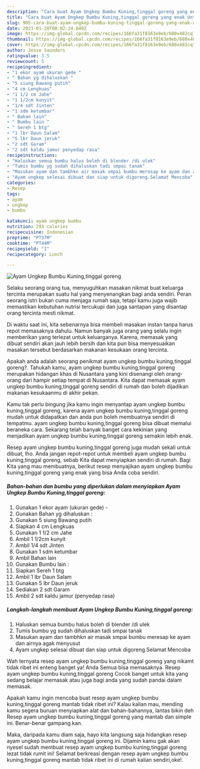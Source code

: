 ```yaml
---
description: "Cara buat Ayam Ungkep Bumbu Kuning,tinggal goreng yang enak Untuk Jualan"
title: "Cara buat Ayam Ungkep Bumbu Kuning,tinggal goreng yang enak Untuk Jualan"
slug: 905-cara-buat-ayam-ungkep-bumbu-kuning-tinggal-goreng-yang-enak-untuk-jualan
date: 2021-01-20T08:02:24.848Z
image: https://img-global.cpcdn.com/recipes/166fa31f8163e9eb/680x482cq70/ayam-ungkep-bumbu-kuningtinggal-goreng-foto-resep-utama.jpg
thumbnail: https://img-global.cpcdn.com/recipes/166fa31f8163e9eb/680x482cq70/ayam-ungkep-bumbu-kuningtinggal-goreng-foto-resep-utama.jpg
cover: https://img-global.cpcdn.com/recipes/166fa31f8163e9eb/680x482cq70/ayam-ungkep-bumbu-kuningtinggal-goreng-foto-resep-utama.jpg
author: Jesse Saunders
ratingvalue: 3.5
reviewcount: 5
recipeingredient:
- "1 ekor ayam ukuran gede "
- " Bahan yg dihaluskan "
- "5 siung Bawang putih"
- "4 cm Lengkuas"
- "1 1/2 cm Jahe"
- "1 1/2cm kunyit"
- "1/4 sdt Jinten"
- "1 sdm ketumbar"
- " Bahan lain"
- " Bumbu lain "
- " Sereh 1 btg"
- "1 lbr Daun Salam"
- "5 lbr Daun jeruk"
- "2 sdt Garam"
- "2 sdt kaldu jamur penyedap rasa"
recipeinstructions:
- "Haluskan semua bumbu halus boleh di blender /di ulek"
- "Tumis bumbu yg sudah dihaluskan tadi smpai tanak"
- "Masukan ayam dan tambhkn air masak smpai bumbu meresap ke ayam dan airnya agak menyusut"
- "Ayam ungkep selesai dibuat dan siap untuk digoreng.Selamat Mencoba"
categories:
- Resep
tags:
- ayam
- ungkep
- bumbu

katakunci: ayam ungkep bumbu 
nutrition: 293 calories
recipecuisine: Indonesian
preptime: "PT37M"
cooktime: "PT44M"
recipeyield: "1"
recipecategory: Lunch

---
```



![Ayam Ungkep Bumbu Kuning,tinggal goreng](https://img-global.cpcdn.com/recipes/166fa31f8163e9eb/680x482cq70/ayam-ungkep-bumbu-kuningtinggal-goreng-foto-resep-utama.jpg)

Selaku seorang orang tua, menyuguhkan masakan nikmat buat keluarga tercinta merupakan suatu hal yang menyenangkan bagi anda sendiri. Peran seorang istri bukan cuma menjaga rumah saja, tetapi kamu juga wajib memastikan kebutuhan nutrisi tercukupi dan juga santapan yang disantap orang tercinta mesti nikmat.

Di waktu  saat ini, kita sebenarnya bisa membeli masakan instan tanpa harus repot memasaknya dahulu. Namun banyak juga orang yang selalu ingin memberikan yang terlezat untuk keluarganya. Karena, memasak yang dibuat sendiri akan jauh lebih bersih dan kita pun bisa menyesuaikan masakan tersebut berdasarkan makanan kesukaan orang tercinta. 



Apakah anda adalah seorang penikmat ayam ungkep bumbu kuning,tinggal goreng?. Tahukah kamu, ayam ungkep bumbu kuning,tinggal goreng merupakan hidangan khas di Nusantara yang kini disenangi oleh orang-orang dari hampir setiap tempat di Nusantara. Kita dapat memasak ayam ungkep bumbu kuning,tinggal goreng sendiri di rumah dan boleh dijadikan makanan kesukaanmu di akhir pekan.

Kamu tak perlu bingung jika kamu ingin menyantap ayam ungkep bumbu kuning,tinggal goreng, karena ayam ungkep bumbu kuning,tinggal goreng mudah untuk didapatkan dan anda pun boleh membuatnya sendiri di tempatmu. ayam ungkep bumbu kuning,tinggal goreng bisa dibuat memalui beraneka cara. Sekarang telah banyak banget cara kekinian yang menjadikan ayam ungkep bumbu kuning,tinggal goreng semakin lebih enak.

Resep ayam ungkep bumbu kuning,tinggal goreng juga mudah sekali untuk dibuat, lho. Anda jangan repot-repot untuk membeli ayam ungkep bumbu kuning,tinggal goreng, sebab Kita dapat menyiapkan sendiri di rumah. Bagi Kita yang mau membuatnya, berikut resep menyajikan ayam ungkep bumbu kuning,tinggal goreng yang enak yang bisa Anda coba sendiri.

<!--inarticleads1-->

##### Bahan-bahan dan bumbu yang diperlukan dalam menyiapkan Ayam Ungkep Bumbu Kuning,tinggal goreng:

1. Gunakan 1 ekor ayam (ukuran gede) -
1. Gunakan  Bahan yg dihaluskan :
1. Gunakan 5 siung Bawang putih
1. Siapkan 4 cm Lengkuas
1. Gunakan 1 1/2 cm Jahe
1. Ambil 1 1/2cm kunyit
1. Ambil 1/4 sdt Jinten
1. Gunakan 1 sdm ketumbar
1. Ambil  Bahan lain
1. Gunakan  Bumbu lain :
1. Siapkan  Sereh 1 btg
1. Ambil 1 lbr Daun Salam
1. Gunakan 5 lbr Daun jeruk
1. Sediakan 2 sdt Garam
1. Ambil 2 sdt kaldu jamur (penyedap rasa)




<!--inarticleads2-->

##### Langkah-langkah membuat Ayam Ungkep Bumbu Kuning,tinggal goreng:

1. Haluskan semua bumbu halus boleh di blender /di ulek
1. Tumis bumbu yg sudah dihaluskan tadi smpai tanak
1. Masukan ayam dan tambhkn air masak smpai bumbu meresap ke ayam dan airnya agak menyusut
1. Ayam ungkep selesai dibuat dan siap untuk digoreng.Selamat Mencoba




Wah ternyata resep ayam ungkep bumbu kuning,tinggal goreng yang nikamt tidak ribet ini enteng banget ya! Anda Semua bisa memasaknya. Resep ayam ungkep bumbu kuning,tinggal goreng Cocok banget untuk kita yang sedang belajar memasak atau juga bagi anda yang sudah pandai dalam memasak.

Apakah kamu ingin mencoba buat resep ayam ungkep bumbu kuning,tinggal goreng mantab tidak ribet ini? Kalau kalian mau, mending kamu segera buruan menyiapkan alat dan bahan-bahannya, lantas bikin deh Resep ayam ungkep bumbu kuning,tinggal goreng yang mantab dan simple ini. Benar-benar gampang kan. 

Maka, daripada kamu diam saja, hayo kita langsung saja hidangkan resep ayam ungkep bumbu kuning,tinggal goreng ini. Dijamin kamu gak akan nyesel sudah membuat resep ayam ungkep bumbu kuning,tinggal goreng lezat tidak rumit ini! Selamat berkreasi dengan resep ayam ungkep bumbu kuning,tinggal goreng mantab tidak ribet ini di rumah kalian sendiri,oke!.

